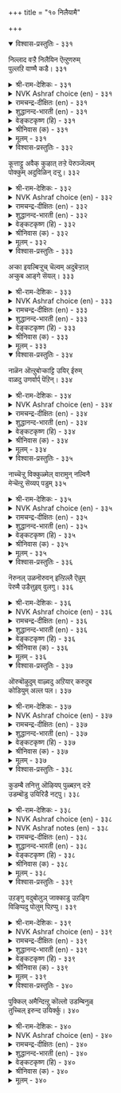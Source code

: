 +++
title = "१० निलैयामै"

+++


<details open><summary>विश्वास-प्रस्तुतिः - ३३१</summary>

निल्लाद वऱ्ऱै निलैयिन ऎऩ्ऱुणरुम्  
पुल्लऱि वाण्मै कडै।      ३३१
</details>

<details><summary>श्री-राम-देशिकः - ३३१</summary>

अनित्येषु पदार्थेषु नित्यताया निरूपणात् ।  
मन्दबुद्धिर्यदि भवेत् निन्दितं तस्य जीवितम् ॥ ३३१॥
</details>

<details><summary>NVK Ashraf choice (en) - ३३१</summary>

०३३१
No baser folly than the infatuation
That takes the fleeting for the permanent.
(Satguru Subramuniyaswami), (P.S. Sundaram)
</details>

<details><summary>रामचन्द्र-दीक्षितः (en) - ३३१</summary>

331\. nillātavaṟṟai nilaiyiṉa eṉṟu uṇarum  
pullaṟivu āṇmai kaṭai.

331\. It is contemptible folly to mistake the unstable for the stable.  
</details>

<details><summary>शुद्धानन्द-भारती (en) - ३३१</summary>

1\. நில்லாத வற்றை நிலையின என்றுணரும்  
புல்லறி வாண்மை கடை.  
The worst of follies it is told  
The fleeting as lasting to hold.        331  
</details>

<details><summary>वेङ्कटकृष्ण (हि) - ३३१</summary>

331
जो है अनित्य  वस्तुएँ, नित्य वस्तु सम भाव ।  
अल्पबुद्धिवश जो रहा, है यह नीच स्वभाव ॥
</details>

<details><summary>श्रीनिवास (क) - ३३१</summary>

331. नॆलॆयिल्लदिरुव सिरि, सम्पत्तुगळन्नु शाश्वतवादुदॆन्दु तिळियव अज्ञान ऎल्लक्किन्त कीळादुदु.

</details>

<details><summary>मूलम् - ३३१</summary>

निल्लाद वऱ्ऱै निलैयिऩ ऎऩ्ऱुणरुम्
पुल्लऱि वाण्मै कडै। ३३१
</details>

<details open><summary>विश्वास-प्रस्तुतिः - ३३२</summary>

कूत्ताट्टु अवैक् कुऴात् तऱ्ऱे पॆरुञ्जॆल्वम्  
पोक्कुम् अदुविळिन् दऱ्ऱु।      ३३२
</details>

<details><summary>श्री-राम-देशिकः - ३३२</summary>

आयान्ति सम्पदो लोका इव नाटकमन्दिरम् ।  
निर्यान्ति सम्पदो लोका इवान्ते नाटकालयात् ॥ ३३२॥
</details>

<details><summary>NVK Ashraf choice (en) - ३३२</summary>

०३३२
Great wealth, like a crowd at a concert,
Gathers and melts.
(P.S. Sundaram)
</details>

<details><summary>रामचन्द्र-दीक्षितः (en) - ३३२</summary>

332\. kūttāṭṭu avaikkuḻāttaṟṟē, peruñ celvam;  
pōkkum, atu viḷintaṟṟu.

332\. The flow of fortune is like the gathering of a crowd at a concert; its ebb is like the melting of the crowd at its close.  
</details>

<details><summary>शुद्धानन्द-भारती (en) - ३३२</summary>

2\. கூத்தாட்டு அவைக்குழாத் தற்றே பெருஞ்செல்வம்  
போக்கும் அதுவிளிந் தற்று.  
Like a drama-crowd wealth gathers  
Like passing show its pride too goes.        332  
</details>

<details><summary>वेङ्कटकृष्ण (हि) - ३३२</summary>

332
रंग-भूमि में ज्यो जमे, दर्शक गण की भीड़ ।  
जुड़े प्रचुर संपत्ति त्यों, छँटे यथा वह भीड़ ॥
</details>

<details><summary>श्रीनिवास (क) - ३३२</summary>

332. नाटकवन्नु नोडलु जन बन्दु सेरुवन्तॆ, हेरळवाद सिरि सम्पत्तुगळु ऒब्बनल्लि सेरुवुवु. नाटक मुगिद मेलॆ
जन चदुरि होगुवन्तॆ, सिरियू अवनन्नु बिट्टु होगुवुदु.

</details>

<details><summary>मूलम् - ३३२</summary>

कूत्ताट्टु अवैक् कुऴात् तऱ्ऱे पॆरुञ्जॆल्वम्
पोक्कुम् अदुविळिन् दऱ्ऱु। ३३२
</details>

<details open><summary>विश्वास-प्रस्तुतिः - ३३३</summary>

अऱ्का इयल्बिऱ्ऱुच् चॆल्वम् अदुबॆऱ्ऱाल्  
अऱ्कुब आङ्गे सॆयल्।      ३३३
</details>

<details><summary>श्री-राम-देशिकः - ३३३</summary>

अस्थिरं सर्वदा भाग्यं तद्भाग्यं यदि लभ्यते ।  
सद्यस्तेन स्थिरा धर्माः कर्तव्या मोक्षमिच्छता ॥ ३३३॥
</details>

<details><summary>NVK Ashraf choice (en) - ३३३</summary>

०३३३
Perishable is the nature of wealth; if you obtain it,
Forthwith do something not perishable.*
(S. Maharajan)
</details>

<details><summary>रामचन्द्र-दीक्षितः (en) - ३३३</summary>

333\. aṟkā iyalpiṟṟuc celvam; atu peṟṟāl,  
aṟkupa āṅkē ceyal.

333\. Fortune is fickle; if you come by it delay not; put it to proper use.  
</details>

<details><summary>शुद्धानन्द-भारती (en) - ३३३</summary>

3\. அற்கா இயல்பிற்றுச் செல்வம் அதுபெற்றால்  
அற்குப ஆங்கே செயல்.  
Wealth wanes away; but when it comes  
Take care to do enduring things.        333  
</details>

<details><summary>वेङ्कटकृष्ण (हि) - ३३३</summary>

333
धन की प्रकृति अनित्य है, यदि पावे ऐश्वर्य ।  
तो करना तत्काल ही, नित्य धर्म सब वर्य ॥
</details>

<details><summary>श्रीनिवास (क) - ३३३</summary>

333. सिरियु, चञ्चल गुणवुळ्ळदु; आ सिरि कैबिट्टु होगुव मॊदलु नॆलॆयागि निल्लुव धर्मकार्यगळन्नु कैगॊळ्ळबेकु.

</details>

<details><summary>मूलम् - ३३३</summary>

अऱ्का इयल्बिऱ्ऱुच् चॆल्वम् अदुबॆऱ्ऱाल्
अऱ्कुब आङ्गे सॆयल्। ३३३
</details>

<details open><summary>विश्वास-प्रस्तुतिः - ३३४</summary>

नाळॆन ऒऩ्ऱुबोऱ्काट्टि उयिर् ईरुम्  
वाळदु उणर्वार्प् पॆऱिन्।      ३३४
</details>

<details><summary>श्री-राम-देशिकः - ३३४</summary>

कृपाणसदृशो भूत्वा दिवसः तत्त्ववित्तमान् ।  
विशस्य क्रमशः काले क्षीणप्रणाण् करोत्यहो ॥ ३३४॥
</details>

<details><summary>NVK Ashraf choice (en) - ३३४</summary>

०३३४
A day in reality is nothing but
A relentless slicing of a saw through one's life. *
(S.M. Diaz)
</details>

<details><summary>रामचन्द्र-दीक्षितः (en) - ३३४</summary>

334\. nāḷ eṉa oṉṟupōl kāṭṭi, uyir, īrum  
vāḷatu-uṇarvārp peṟiṉ.

334\. Time seems all laughter; but to the discerning it is a saw sawing away the life of men.  
</details>

<details><summary>शुद्धानन्द-भारती (en) - ३३४</summary>

4\. நாளென ஒன்றுபோல் காட்டி உயிர்ஈரும்  
வாளது உணர்வார்ப் பெறின்  
The showy day is but a saw  
Your life, know that, to file and gnaw.        334  
</details>

<details><summary>वेङ्कटकृष्ण (हि) - ३३४</summary>

334
काल-मान सम भासता, दिन है आरी-दांत ।  
सोचो तो वह आयु को, चीर रहा दुर्दान्त ॥
</details>

<details><summary>श्रीनिवास (क) - ३३४</summary>

334. बाळन्नु शोधिसि अरितवर दृष्टियल्लि, दिन ऎम्बुदु ऒन्दु कालद गडियन्तॆ काणिसिकॊण्डु, ऒडलन्नु सीळुत्तिरुव
गरगसवागि तोरुवुदु.

</details>

<details><summary>मूलम् - ३३४</summary>

नाळॆऩ ऒऩ्ऱुबोऱ् काट्टि उयिर् ईरुम्
वाळदु उणर्वार्प् पॆऱिऩ्। ३३४
</details>

<details open><summary>विश्वास-प्रस्तुतिः - ३३५</summary>

नाच्चॆऱ्ऱु विक्कुळ्मेल् वारामुन् नल्विनै  
मेऱ्चॆऩ्ऱु सॆय्यप् पडुम्      ३३५
</details>

<details><summary>श्री-राम-देशिकः - ३३५</summary>

ऊर्ध्वश्वासः स्वलज्जिह्नः मृत्युबाधायुतो यदा ।  
न भवेत्त्वरया पूर्वे मोक्षार्थे धर्ममाचरेत् ॥ ३३५॥
</details>

<details><summary>NVK Ashraf choice (en) - ३३५</summary>

०३३५
Better commit some good acts before the tongue
Benumbs and deadly hiccup descends. *
(K. Kannan), ( Shuddhananda Bharatiar)
</details>

<details><summary>रामचन्द्र-दीक्षितः (en) - ३३५</summary>

335\. nāc ceṟṟu, vikkuḷ mēlvārāmuṉ, nal viṉai  
mēṟceṉṟu ceyyappaṭum.

335\. Before hiccough arises and before the tongue is paralysed, do good that leads to salvation.  
</details>

<details><summary>शुद्धानन्द-भारती (en) - ३३५</summary>

5\. நாச்செற்று விக்குள்மேல் வாராமுன் நல்வினை  
மேற்சென்று செய்யப் படும்  
Ere tongue benumbs and hiccough comes  
Rise up to do good deeds betimes.        335  
</details>

<details><summary>वेङ्कटकृष्ण (हि) - ३३५</summary>

335
जीभ बंद हो, हिचकियाँ लगने से ही पूर्व ।  
चटपट करना चाहिये, जो है कर्म अपूर्व ॥
</details>

<details><summary>श्रीनिवास (क) - ३३५</summary>

335. नालगॆयुडुगि बिक्कळिकॆ मेलेरि बरुव मुन्नवे (सावु बरुव मुन्नवे) ऒळ्ळॆय कार्यगळन्नु त्वरितवागि माडि
मुगिसबेकु.

</details>

<details><summary>मूलम् - ३३५</summary>

नाच्चॆऱ्ऱु विक्कुळ्मेल् वारामुऩ् नल्विऩै
मेऱ्सॆऩ्ऱु सॆय्यप् पडुम् ३३५
</details>

<details open><summary>विश्वास-प्रस्तुतिः - ३३६</summary>

नॆरुनल् उळनॊरुवन् इऩ्ऱिल्लै ऎन्नुम्  
पॆरुमै उडैत्तुइव् वुलगु।      ३३६
</details>

<details><summary>श्री-राम-देशिकः - ३३६</summary>

आसीत्पूर्वदिने कश्विदद्य सोऽयं मृतोऽभवत् ।  
इत्यस्थिरत्वमाहात्म्य परीतं लोकजीवितम् ॥ ३३६॥
</details>

<details><summary>NVK Ashraf choice (en) - ३३६</summary>

०३३६
The one who existed yesterday is no more today.
That is the glory of earthly life.
(S. Maharajan)
</details>

<details><summary>रामचन्द्र-दीक्षितः (en) - ३३६</summary>

336\. 'nerunal uḷaṉ, oruvaṉ; iṉṟu illai!' eṉṉum  
perumai uṭaittu, iv ulaku.

336\. Yesterday he was but to-day he is not; this is the glory of the earth.  
</details>

<details><summary>शुद्धानन्द-भारती (en) - ३३६</summary>

6\. நெருநல் உளனொருவன் இன்றில்லை என்னும்  
பெருமை உடைத்துஇவ் வுலகு.  
One was yesterday; not today!  
The wonder of the world's way!        336  
</details>

<details><summary>वेङ्कटकृष्ण (हि) - ३३६</summary>

336
कल जो था, बस, आज तो, प्राप्त किया पंचत्व ।  
पाया है संसार ने, ऐसा बड़ा महत्व ॥
</details>

<details><summary>श्रीनिवास (क) - ३३६</summary>

336. निन्नॆ बदुकिद्दवनॊब्बनु इन्दिल्लवॆम्ब हिरिमॆयन्नु पडॆदिरुवुदु ई लोक.

</details>

<details><summary>मूलम् - ३३६</summary>

नॆरुनल् उळऩॊरुवऩ् इऩ्ऱिल्लै ऎऩ्ऩुम्
पॆरुमै उडैत्तुइव् वुलगु। ३३६
</details>

<details open><summary>विश्वास-प्रस्तुतिः - ३३७</summary>

ऒरुबॊऴुदुम् वाऴ्वदु अऱियार् करुदुब  
कोडियुम् अल्ल पल।      ३३७
</details>

<details><summary>श्री-राम-देशिकः - ३३७</summary>

क्षणिकं जीवनं मूढा न स्मरन्ति कदाचन ।  
चिन्तयन्ति परं नाना कोटिशो विषयान् वृथा ॥ ३३७॥
</details>

<details><summary>NVK Ashraf choice (en) - ३३७</summary>

०३३७
Men unsure of living the next moment,
Make more than a million plans. *
(P.S. Sundaram)
</details>

<details><summary>रामचन्द्र-दीक्षितः (en) - ३३७</summary>

337\. oru poḻutum vāḻvatu aṟiyār, karutupa-  
kōṭiyum alla, pala.

337\. One is not sure what awaits him the next moment; but he becomes a prey to a thousand and one thoughts.  
</details>

<details><summary>शुद्धानन्द-भारती (en) - ३३७</summary>

7\. ஒருபொழுதும் வாழ்வது அறியார் கருதுப  
கோடியும் அல்ல பல.  
Man knows not his next moment  
On crores of things he is intent.        337  
</details>

<details><summary>वेङ्कटकृष्ण (हि) - ३३७</summary>

337
अगले क्षण क्या जी रहें, इसका है नहिं बोध ।  
चिंतन कोटिन, अनगिनत, करते रहें अबोध ॥
</details>

<details><summary>श्रीनिवास (क) - ३३७</summary>

337. दिनदल्लि ऒन्दु हॊत्तु सरियागि बाळुवुदन्नु अरियरु जन, आदरॆ, मनस्सिनल्लि कोटिगू मिगिलाद ऎणिकॆगळन्नु
ताळुवरु.

</details>

<details><summary>मूलम् - ३३७</summary>

ऒरुबॊऴुदुम् वाऴ्वदु अऱियार् करुदुब
कोडियुम् अल्ल पल। ३३७
</details>

<details open><summary>विश्वास-प्रस्तुतिः - ३३८</summary>

कुडम्बै तनित्तु ऒऴियप् पुळ्बऱन् दऱ्ऱे  
उडम्बॊडु उयिरिडै नट्पु।      ३३८
</details>

<details><summary>श्री-राम-देशिकः - ३३८</summary>

द्विजे चाण्डं परित्यज्य व्योममार्गे गते सति ।  
द्विजस्याण्डेन सम्बन्धो यः स स्याज्जीवदेहयोः ॥ ३३८॥
</details>

<details><summary>NVK Ashraf choice (en) - ३३८</summary>

०३३८
The soul's link to the body
Is like the bird that flies away from the nest.
(K. Kannan), (P.S. Sundaram)
</details>

<details><summary>NVK Ashraf notes (en) - ३३८</summary>

३३८. Most translators render the word "कुडम्बै" as "egg-shell" [(P.S. Sundaram), (J. Narayanaswamy), ( Shuddhananda Bharatiar), (V.V.S. Aiyar), (W.H. Drew and J. Lazarus), (K. Krishnaswamy & Vijaya Ramkumar), (Satguru Subramuniyaswami), (K.R. Srinivasa Iyengar)], while (K. Kannan) and (G.U. Pope) take it as "nest". (V. Ramasamy) discusses the drawback in translating the word as "egg-shell" at length and says this meaning came to be associated with the word only after Parimelazhagar's time [Ramasamy, २००१]. Mamakkudavar and Kalingar, whose commentaries appeared before Parimelazhagar, mention that the meaning of "कुडम्बै" is nest. (V. Ramasamy) adds that no fledging flies when it comes out of the egg-shell and only to an intact nest could be compared to the human body, which remains intact even after the soul has left. Pertinent to bring here a reference to the same from the Semitic world: "Our soul has escaped as a bird out of the snare of the trapper" [Psalm, १२४:७].
</details>

<details><summary>रामचन्द्र-दीक्षितः (en) - ३३८</summary>

338\. kuṭampai taṉittu oḻiyap puḷ paṟantaṟṟē-  
uṭampoṭu uyiriṭai naṭpu.

338\. The attachment of life to the body is like that of a full-fledged bird flying from its broken shell.  
</details>

<details><summary>शुद्धानन्द-भारती (en) - ३३८</summary>

8\. குடம்பை தனித்துஒழியப் புள்பறந் தற்றே  
உடம்போடு உயிரிடை நட்பு.  
The soul from body any day  
Like bird from egg-shell flies away.        338  
</details>

<details><summary>वेङ्कटकृष्ण (हि) - ३३८</summary>

338
अंडा फूट हुआ अलग, तो पंछी उड़ जाय ।  
वैसा देही-देह का, नाता जाना जाय ॥
</details>

<details><summary>श्रीनिवास (क) - ३३८</summary>

338. मॊट्टॆयन्नु ऒडॆदु बेरॆयागि हारिहोगुव हक्कियन्तॆये शरीर मत्तु प्राणिगळ नडुविन सम्बन्ध कूड.

</details>

<details><summary>मूलम् - ३३८</summary>

कुडम्बै तऩित्तु ऒऴियप् पुळ्बऱन् दऱ्ऱे
उडम्बॊडु उयिरिडै नट्पु। ३३८
</details>

<details open><summary>विश्वास-प्रस्तुतिः - ३३९</summary>

उऱङ्गु वदुबोलुञ् जाक्काडु उऱङ्गि  
विऴिप्पदु पोलुम् पिऱप्पु।      ३३९
</details>

<details><summary>श्री-राम-देशिकः - ३३९</summary>

जीवस्य मरणं लोके निद्रया सदृशं भवेत् ।  
पश्चात् प्रबोध तुल्यं स्यात् जीवस्य, जननं पुनः ॥ ३३९॥
</details>

<details><summary>NVK Ashraf choice (en) - ३३९</summary>

०३३९
Death is like sleep,
And birth an awakening from it.
(S.M. Diaz)
</details>

<details><summary>रामचन्द्र-दीक्षितः (en) - ३३९</summary>

339\. uṟaṅkuvatu pōlum, cākkāṭu; uṟaṅki  
viḻippatu pōlum, piṟappu.

339\. Death is like sleep, birth is that awakening from sleep.  
</details>

<details><summary>शुद्धानन्द-भारती (en) - ३३९</summary>

9\. உறங்கு வதுபோலும் சாக்காடு உறங்கி  
விழிப்பது போலும் பிறப்பு.  
Death is like a slumber deep  
And birth like waking from that sleep.        339  
</details>

<details><summary>वेङ्कटकृष्ण (हि) - ३३९</summary>

339
निद्रा सम ही जानिये, होता है देहान्त ।  
जगना सम है जनन फिर, निद्रा के उपरान्त ॥
</details>

<details><summary>श्रीनिवास (क) - ३३९</summary>

339. सावॆन्नुवुदु मैमरॆत नॆद्दॆयन्तॆ; हुट्टु ऎन्नुवुदु आ निद्दॆयिन्द ऎच्चरगॊण्डु कण्णु बिट्टन्तॆ.

</details>

<details><summary>मूलम् - ३३९</summary>

उऱङ्गु वदुबोलुञ् जाक्काडु उऱङ्गि
विऴिप्पदु पोलुम् पिऱप्पु। ३३९
</details>

<details open><summary>विश्वास-प्रस्तुतिः - ३४०</summary>

पुक्किल् अमैन्दिऩ्ऱु कॊल्लो उडम्बिनुळ्  
तुच्चिल् इरुन्द उयिर्क्कु।      ३४०
</details>

<details><summary>श्री-राम-देशिकः - ३४०</summary>

रोगाधीनशरीरस्य कोणे जीवः स्थितोऽधिपैः ।  
व्याधिभिर्हिसितोऽद्यापि किं न लेभे स्थिरं गृहम्? ॥ ३४०॥
</details>

<details><summary>NVK Ashraf choice (en) - ३४०</summary>

०३४०
Is there no permanent refuge for the soul,
Which takes a temporary shelter in the body?
(S. Maharajan)
</details>

<details><summary>रामचन्द्र-दीक्षितः (en) - ३४०</summary>

340\. pukkil amaintiṉṟukollō-uṭampiṉuḷ  
tuccil irunta uyirkku!.

340\. Why should the soul seek a temporary shelter in the perishable body? Is there not a durable habitation for it?
</details>

<details><summary>शुद्धानन्द-भारती (en) - ३४०</summary>

10\. புக்கில் அமைந்தின்று கொல்லோ உடம்பினுள்  
துச்சில் இருந்த உயிர்க்கு  
The life berthed in this body shows  
A fixed home it never knows.        340  
</details>

<details><summary>वेङ्कटकृष्ण (हि) - ३४०</summary>

340
आत्मा का क्या है नहीं, कोई स्थायी धाम ।  
सो तो रहती देह में, भाड़े का सा धाम ॥
</details>

<details><summary>श्रीनिवास (क) - ३४०</summary>

340. (रोगगळ नॆलॆयाद) शरीरदल्लि (प्रयाणिकनन्तॆ) तङ्गिरुव जीवक्कॆ इन्नू नॆलॆयाद बीडॊन्दु सिद्दवागिल्लवो
एनो?
</details>

<details><summary>मूलम् - ३४०</summary>

पुक्किल् अमैन्दिऩ्ऱु कॊल्लो उडम्बिऩुळ्
तुच्चिल् इरुन्द उयिर्क्कु। ३४०
</details>

